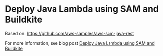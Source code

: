 # Deploy Java Lambda using SAM and Buildkite

Based on: https://github.com/aws-samples/aws-sam-java-rest

For more information, see blog post [Deploy Java Lambda using SAM and Buildkite](https://maxrohde.com/2019/06/14/deploy-java-lambda-using-sam-and-buildkite/)

